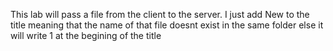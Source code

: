 This lab will pass a file from the client to the server. 
I just add New to the title meaning that the name of that file doesnt exist in the same folder else it will write 1 at the begining of the title
